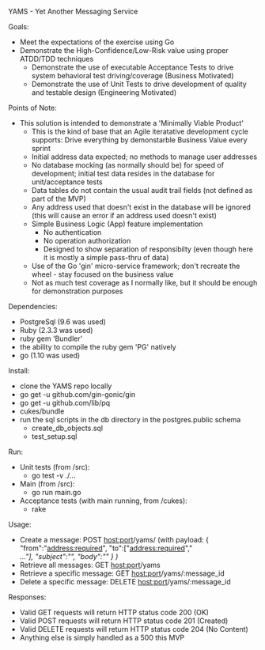 YAMS - Yet Another Messaging Service

Goals:
 - Meet the expectations of the exercise using Go
 - Demonstrate the High-Confidence/Low-Risk value using proper ATDD/TDD techniques 
    - Demonstrate the use of executable Acceptance Tests to drive system behavioral test driving/coverage (Business Motivated)
    - Demonstrate the use of Unit Tests to drive development of quality and testable design (Engineering Motivated)


Points of Note:
 - This solution is intended to demonstrate a 'Minimally Viable Product'
    - This is the kind of base that an Agile iteratative development cycle supports: Drive everything by demonstarble Business Value every sprint
    - Initial address data expected; no methods to manage user addresses
    - No database mocking (as normally should be) for speed of development; initial test data resides in the database for unit/acceptance tests
    - Data tables do not contain the usual audit trail fields (not defined as part of the MVP)
    - Any address used that doesn't exist in the database will be ignored (this will cause an error if an address used doesn't exist)
    - Simple Business Logic (App) feature implementation
        - No authentication
        - No operation authorization
        - Designed to show separation of responsibilty (even though here it is mostly a simple pass-thru of data)
    - Use of the Go 'gin' micro-service framework; don't recreate the wheel - stay focused on the business value
    - Not as much test coverage as I normally like, but it should be enough for demonstration purposes


Dependencies:
 - PostgreSql (9.6 was used)
 - Ruby (2.3.3 was used)
 - ruby gem 'Bundler'
 - the ability to compile the ruby gem 'PG' natively
 - go (1.10 was used)
 

Install: 
 - clone the YAMS repo locally
 - go get -u github.com/gin-gonic/gin
 - go get -u github.com/lib/pq
 - cukes/bundle
 - run the sql scripts in the db directory in the postgres.public schema
    - create_db_objects.sql
    - test_setup.sql

Run:
 - Unit tests (from /src):                              
    - go test -v ./...
 - Main (from /src): 
    - go run main.go
 - Acceptance tests (with main running, from /cukes):
    - rake

Usage:
 - Create a message: POST <host:port>/yams/ (with payload: 
        {
            "from":"<address:required>", 
            "to":["<address:required>","<address>..."], 
            "subject":"<subject>",
            "body":"<body>"
        }
   )
 - Retrieve all messages: GET <host:port>/yams
 - Retrieve a specific message: GET <host:port>/yams/:message_id
 - Delete a specific message: DELETE <host:port>/yams/:message_id


Responses:
 - Valid GET requests will return HTTP status code 200 (OK)
 - Valid POST requests will return HTTP status code 201 (Created)
 - Valid DELETE requests will return HTTP status code 204 (No Content)
 - Anything else is simply handled as a 500 this MVP